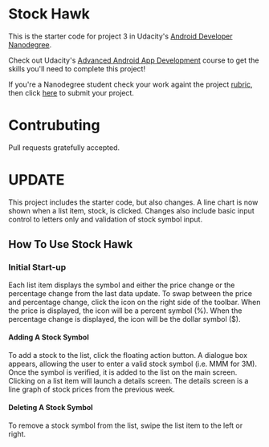 # Stock Hawk

This is the starter code for project 3 in Udacity's [Android Developer Nanodegree](https://www.udacity.com/course/android-developer-nanodegree-by-google--nd801). 

Check out Udacity's [Advanced Android App Development](https://www.udacity.com/course/advanced-android-app-development--ud855) course to get the skills you'll need to complete this project!

If you're a Nanodegree student check your work againt the project [rubric](https://review.udacity.com/#!/rubrics/140/view), then click [here](https://classroom.udacity.com/nanodegrees/nd801/parts/8011345406/project) to submit your project.

# Contrubuting

Pull requests gratefully accepted.

# UPDATE

This project includes the starter code, but also changes. A line chart is now shown when a list item, stock, is clicked. Changes also include basic input control to letters only and validation of stock symbol input.

## How To Use Stock Hawk

### Initial Start-up

Each list item displays the symbol and either the price change or the percentage change from the last data update. To swap between the price and percentage change, click the icon on the right side of the toolbar. When the price is displayed, the icon will be a percent symbol (%). When the percentage change is displayed, the icon will be the dollar symbol ($).

#### Adding A Stock Symbol

To add a stock to the list, click the floating action button. A dialogue box appears, allowing the user to enter a valid stock symbol (i.e. MMM for 3M). Once the symbol is verified, it is added to the list on the main screen. Clicking on a list item will launch a details screen. The details screen is a line graph of stock prices from the previous week.

#### Deleting A Stock Symbol

To remove a stock symbol from the list, swipe the list item to the left or right.
